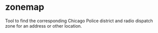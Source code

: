 zonemap
=======

Tool to find the corresponding Chicago Police district and radio dispatch zone for an address or other location.
